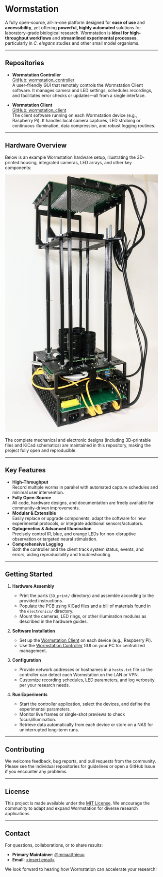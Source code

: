 # Wormstation

A fully open-source, all-in-one platform designed for **ease of use** and **accessibility**, yet offering **powerful, highly automated** solutions for laboratory-grade biological research. Wormstation is **ideal for high-throughput workflows** and **streamlined experimental processes**, particularly in _C. elegans_ studies and other small model organisms.

---

## Repositories

- **Wormstation Controller**  
  [GitHub: wormstation_controller](https://github.com/mmaatthieuu/wormstation_controller)  
  A user-friendly GUI that remotely controls the Wormstation Client software. It manages camera and LED settings, schedules recordings, and facilitates error checks or updates—all from a single interface.

- **Wormstation Client**  
  [GitHub: wormstation_client](https://github.com/mmaatthieuu/wormstation_client)  
  The client software running on each Wormstation device (e.g., Raspberry Pi). It handles local camera captures, LED strobing or continuous illumination, data compression, and robust logging routines.

---

## Hardware Overview

Below is an example Wormstation hardware setup, illustrating the 3D-printed housing, integrated cameras, LED arrays, and other key components:

![Wormstation Hardware](doc/wormstation_12-2024.jpg)

The complete mechanical and electronic designs (including 3D-printable files and KiCad schematics) are maintained in this repository, making the project fully open and reproducible.

---

## Key Features

- **High-Throughput**  
  Record multiple worms in parallel with automated capture schedules and minimal user intervention.
- **Fully Open-Source**  
  All code, hardware designs, and documentation are freely available for community-driven improvements.
- **Modular & Extensible**  
  Easily replace or upgrade components, adapt the software for new experimental protocols, or integrate additional sensors/actuators.
- **Optogenetics & Advanced Illumination**  
  Precisely control IR, blue, and orange LEDs for non-disruptive observation or targeted neural stimulation.
- **Comprehensive Logging**  
  Both the controller and the client track system status, events, and errors, aiding reproducibility and troubleshooting.

---

## Getting Started

1. **Hardware Assembly**  
   - Print the parts (`3D_print/` directory) and assemble according to the provided instructions.
   - Populate the PCB using KiCad files and a bill of materials found in the `electronics/` directory.
   - Mount the cameras, LED rings, or other illumination modules as described in the hardware guides.

2. **Software Installation**  
   - Set up the [Wormstation Client](https://github.com/mmaatthieuu/wormstation_client) on each device (e.g., Raspberry Pi).
   - Use the [Wormstation Controller](https://github.com/mmaatthieuu/wormstation_controller) GUI on your PC for centralized management.

3. **Configuration**  
   - Provide network addresses or hostnames in a `hosts.txt` file so the controller can detect each Wormstation on the LAN or VPN.
   - Customize recording schedules, LED parameters, and log verbosity per your research needs.

4. **Run Experiments**  
   - Start the controller application, select the devices, and define the experimental parameters.
   - Monitor live frames or single-shot previews to check focus/illumination.
   - Retrieve data automatically from each device or store on a NAS for uninterrupted long-term runs.

---

## Contributing

We welcome feedback, bug reports, and pull requests from the community. Please see the individual repositories for guidelines or open a GitHub Issue if you encounter any problems.

---

## License

This project is made available under the [MIT License](LICENSE). We encourage the community to adapt and expand Wormstation for diverse research applications.

---

## Contact

For questions, collaborations, or to share results:

- **Primary Maintainer**: [@mmaatthieuu](https://github.com/mmaatthieuu)  
- **Email**: [\<insert email\>](mailto:someone@example.com)

We look forward to hearing how Wormstation can accelerate your research!

